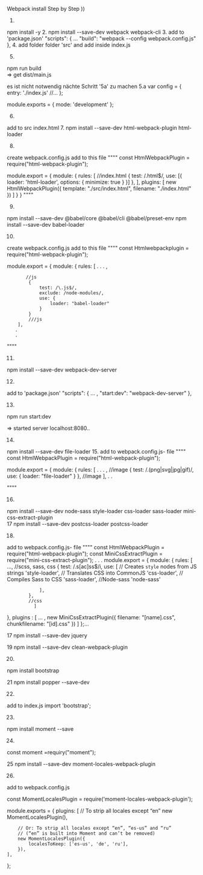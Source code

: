 Webpack install Step by Step ))

1.
npm install -y
2.
npm install --save-dev  webpack webpack-cli
3.
add to  'package.json' 
"scripts": {
       ...
       "build": "webpack --config webpack.config.js"
    },
4.
add folder folder 'src' and add inside index.js

5.
npm run build  
=> get dist/main.js

es ist nicht notwendig nächte Schritt '5a' zu machen
5.a
var config = {
    entry: './index.js'
        //...
};

module.exports = {
    mode: 'development'
};


6.
add to src index.html
7.
npm install --save-dev  html-webpack-plugin html-loader

8.
create webpack.config.js
add to this file
""""
const HtmlWebpackPlugin = require("html-webpack-plugin");

module.export = {
    module: {
        rules: [
            //index.html
            {
                test: /\.html$/,
                use: [{
                    loader: 'html-loader',
                    options: { minimize: true }
                }]
            },
        ],
        plugins: [
            new HtmlWebpackPlugin({
                template: "./src/index.html",
                filename: "./index.html"
            })
        ]
    }
}
""""

9.
npm install --save-dev @babel/core @babel/cli @babel/preset-env
npm install --save-dev babel-loader 

10.
create webpack.config.js
add to this file
""""
const Htmlwebpackplugin = require("html-webpack-plugin");

module.export = {
    module: {
        rules: [
            .
            .
            .
           ,

           //js
            {
                test: /\.js$/,
                exclude: /node-modules/,
                use: {
                    loader: "babel-loader"
                }
            }
            ///js
        ],
       .
       .

""""


11.
npm install --save-dev  webpack-dev-server

12.
add to  'package.json' 
"scripts": {
       ... ,
        "start:dev": "webpack-dev-server"
    },

13.
npm run start:dev

=> started server localhost:8080..

14.
npm install --save-dev file-loader
15.
add to webpack.config.js- file
""""
const HtmlWebpackPlugin = require("html-webpack-plugin");

module.export = {
    module: {
        rules: [
            .
            .
            .
           ,
           //image
           {
                test: /\.(png|svg|jpg|gif)/,
                use: {
                    loader: "file-loader"
                }
            },
            //image
 ],
       .
       .

""""

16.
npm install --save-dev node-sass style-loader css-loader sass-loader mini-css-extract-plugin    
17
npm install --save-dev postcss-loader postcss-loader

18.
add to webpack.config.js- file
""""
const HtmlWebpackPlugin = require("html-webpack-plugin");
const MiniCssExtractPlugin = require("mini-css-extract-plugin");
.
.
.
module.export = {
    module: {
        rules: [
            ...,
            //scss, sass, css
            {
                test: /\.s[ac]ss$/i,
                use: [
                    // Creates `style` nodes from JS strings
                    'style-loader',
                    // Translates CSS into CommonJS
                    'css-loader',
                    // Compiles Sass to CSS
                    'sass-loader',
                    //Node-sass
                    'node-sass'

                ],
            },
            //css
              ]
   },
   plugins : [
       ... ,
       new MiniCssExtractPlugin({
           filename: "[name].css",
           chunkfilename: "[id].css"
       })
   ]
};...

17
npm install --save-dev jquery

19
npm install --save-dev clean-webpack-plugin

20.
npm install bootstrap

21
npm install popper --save-dev

22.
add to index.js
import 'bootstrap';

23.
npm install moment --save 

24.
const moment =requiry("moment");

25
npm install --save-dev moment-locales-webpack-plugin

26.
add to webpack.config.js

const MomentLocalesPlugin = require('moment-locales-webpack-plugin');

module.exports = {
    plugins: [
        // To strip all locales except “en”
        new MomentLocalesPlugin(),

        // Or: To strip all locales except “en”, “es-us” and “ru”
        // (“en” is built into Moment and can’t be removed)
        new MomentLocalesPlugin({
            localesToKeep: ['es-us', 'de', 'ru'],
        }),
    ],
};